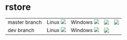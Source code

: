 # rstore

<table>
    <tr>
        <td>
            master branch
        </td>
        <td>
            Linux <a href="https://travis-ci.org/lysevi/rstore"><img src="https://travis-ci.org/lysevi/rstore.svg?branch=master""></a>
        </td>
        <td>
            Windows <a href="https://ci.appveyor.com/project/lysevi/rstore/branch/master"><img src="https://ci.appveyor.com/api/projects/status/2af9klradtpcj6b3/branch/master?svg=true"></a>
        </td>
        <td>
            <a href="https://coveralls.io/github/lysevi/rstore?branch=master"><img src="https://coveralls.io/repos/github/lysevi/bps/badge.svg?branch=master"></a>
        </td>
        <td>
            <a href="https://codecov.io/gh/lysevi/rstore"><img src="https://codecov.io/gh/lysevi/rstore/branch/master/graph/badge.svg"></a>
        </td>
    </tr>
    <tr>
        <td>
            dev branch
        </td>
        <td>
            Linux <a href="https://travis-ci.org/lysevi/rstore"><img src="https://travis-ci.org/lysevi/rstore.svg?branch=dev""></a>
        </td>
        <td>
            Windows <a href="https://ci.appveyor.com/project/lysevi/rstore/branch/dev"><img src="https://ci.appveyor.com/api/projects/status/2af9klradtpcj6b3/branch/dev?svg=true"></a>
        </td>
        <td>
            <a href="https://coveralls.io/github/lysevi/rstore?branch=dev"><img src="https://coveralls.io/repos/github/lysevi/bps/badge.svg?branch=dev"></a>
        </td>
    </tr>
</table>
</b>

